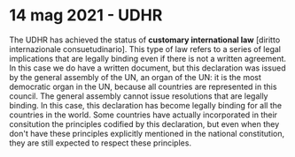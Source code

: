 # 14 mag 2021 - UDHR

The UDHR has achieved the status of **customary international law** [diritto internazionale consuetudinario]. This type of law refers to a series of legal implications that are legally binding even if there is not a written agreement.
In this case we do have a written document, but this declaration was issued by the general assembly of the UN, an organ of the UN: it is the most democratic organ in the UN, because all countries are represented in this council. The general assembly cannot issue resolutions that are legally binding.
In this case, this declaration has become legally binding for all the countries in the world. Some countries have actually incorporated in their consitution the principles codified by this declaration, but even when they don't have these principles explicitly mentioned in the national constitution, they are still expected to respect these principles.